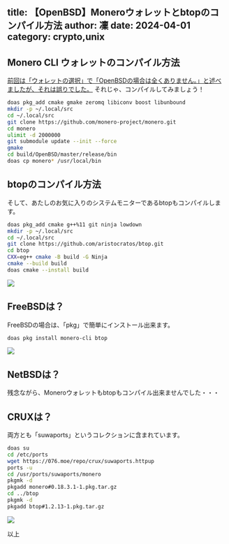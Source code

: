 title: 【OpenBSD】Moneroウォレットとbtopのコンパイル方法
author: 凜
date: 2024-04-01
category: crypto,unix
----
## Monero CLI ウォレットのコンパイル方法
[前回は「ウォレットの選択」で「OpenBSDの場合は全くありません。」と述べましたが、それは誤りでした。](/blog/crypto-1-monero-dero-wallet.xhtml)
それじゃ、コンパイルしてみましょう！

```sh
doas pkg_add cmake gmake zeromq libiconv boost libunbound
mkdir -p ~/.local/src
cd ~/.local/src
git clone https://github.com/monero-project/monero.git
cd monero
ulimit -d 2000000
git submodule update --init --force
gmake
cd build/OpenBSD/master/release/bin
doas cp monero* /usr/local/bin
```

## btopのコンパイル方法
そして、あたしのお気に入りのシステムモニターであるbtopもコンパイルします。

```sh
doas pkg_add cmake g++%11 git ninja lowdown
mkdir -p ~/.local/src
cd ~/.local/src
git clone https://github.com/aristocratos/btop.git
cd btop
CXX=eg++ cmake -B build -G Ninja
cmake --build build
doas cmake --install build
```

![](https://ass.technicalsuwako.moe/2024-04-01-205103_1280x800_scrot.png)

## FreeBSDは？
FreeBSDの場合は、「pkg」で簡単にインストール出来ます。

```sh
doas pkg install monero-cli btop
```

![](https://ass.technicalsuwako.moe/2024-04-01-205146_1920x1080_scrot.png)

## NetBSDは？
残念ながら、Moneroウォレットもbtopもコンパイル出来ませんでした・・・

## CRUXは？
両方とも「suwaports」というコレクションに含まれています。

```sh
doas su
cd /etc/ports
wget https://076.moe/repo/crux/suwaports.httpup
ports -u
cd /usr/ports/suwaports/monero
pkgmk -d
pkgadd monero#0.18.3.1-1.pkg.tar.gz
cd ../btop
pkgmk -d
pkgadd btop#1.2.13-1.pkg.tar.gz
```

![](https://ass.technicalsuwako.moe/2024-04-01-210229_1440x900_scrot.png)

以上
